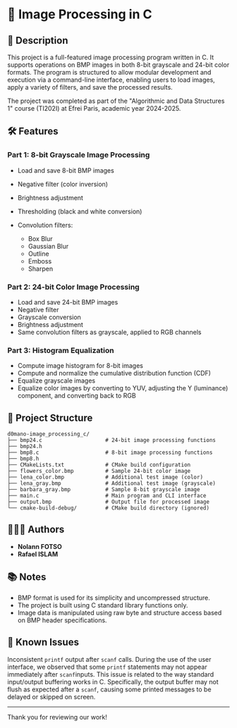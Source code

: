 # 📸 Image Processing in C

## 📄 Description

This project is a full-featured image processing program written in C. It supports operations on BMP images in both 8-bit grayscale and 24-bit color formats. The program is structured to allow modular development and execution via a command-line interface, enabling users to load images, apply a variety of filters, and save the processed results.

The project was completed as part of the "Algorithmic and Data Structures 1" course (TI202I) at Efrei Paris, academic year 2024-2025.

## 🛠️ Features

### Part 1: 8-bit Grayscale Image Processing

* Load and save 8-bit BMP images
* Negative filter (color inversion)
* Brightness adjustment
* Thresholding (black and white conversion)
* Convolution filters:

    * Box Blur
    * Gaussian Blur
    * Outline
    * Emboss
    * Sharpen

### Part 2: 24-bit Color Image Processing

* Load and save 24-bit BMP images
* Negative filter
* Grayscale conversion
* Brightness adjustment
* Same convolution filters as grayscale, applied to RGB channels

### Part 3: Histogram Equalization

* Compute image histogram for 8-bit images
* Compute and normalize the cumulative distribution function (CDF)
* Equalize grayscale images
* Equalize color images by converting to YUV, adjusting the Y (luminance) component, and converting back to RGB

## 📁 Project Structure

```
d0mano-image_processing_c/
├── bmp24.c                    # 24-bit image processing functions
├── bmp24.h
├── bmp8.c                     # 8-bit image processing functions
├── bmp8.h
├── CMakeLists.txt             # CMake build configuration
├── flowers_color.bmp          # Sample 24-bit color image
├── lena_color.bmp             # Additional test image (color)
├── lena_gray.bmp              # Additional test image (grayscale)
├── barbara_gray.bmp           # Sample 8-bit grayscale image
├── main.c                     # Main program and CLI interface
├── output.bmp                 # Output file for processed image
└── cmake-build-debug/         # CMake build directory (ignored)
```

## 🧑‍🤝‍🧑 Authors

* **Nolann FOTSO**
* **Rafael ISLAM**

## 📚 Notes

* BMP format is used for its simplicity and uncompressed structure.
* The project is built using C standard library functions only.
* Image data is manipulated using raw byte and structure access based on BMP header specifications.

## 🐞 Known Issues

Inconsistent `printf` output after `scanf` calls. During the use of the user interface, we observed that some `printf` statements may not appear immediately after `scanf`inputs. This issue is related to the way standard input/output buffering works in C. Specifically, the output buffer may not flush as expected after a `scanf`, causing some printed messages to be delayed or skipped on screen.


---

Thank you for reviewing our work!
